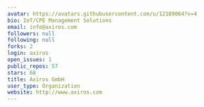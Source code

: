 ```yaml
---
avatar: https://avatars.githubusercontent.com/u/12189064?v=4
bio: IoT/CPE Management Solutions
email: info@axiros.com
followers: null
following: null
forks: 2
login: axiros
open_issues: 1
public_repos: 57
stars: 68
title: Axiros GmbH
user_type: Organization
website: http://www.axiros.com
---
```

